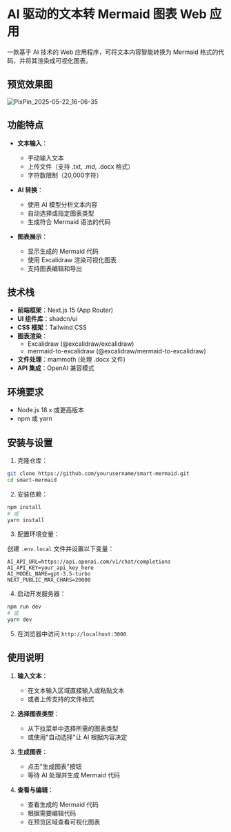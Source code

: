 # AI 驱动的文本转 Mermaid 图表 Web 应用

一款基于 AI 技术的 Web 应用程序，可将文本内容智能转换为 Mermaid 格式的代码，并将其渲染成可视化图表。

## 预览效果图
![PixPin_2025-05-22_16-06-35](https://github.com/user-attachments/assets/a3ec8b36-155d-469a-bf4e-c9635df1f963)


## 功能特点

- **文本输入**：
  - 手动输入文本
  - 上传文件（支持 .txt, .md, .docx 格式）
  - 字符数限制（20,000字符）

- **AI 转换**：
  - 使用 AI 模型分析文本内容
  - 自动选择或指定图表类型
  - 生成符合 Mermaid 语法的代码

- **图表展示**：
  - 显示生成的 Mermaid 代码
  - 使用 Excalidraw 渲染可视化图表
  - 支持图表编辑和导出

## 技术栈

- **前端框架**：Next.js 15 (App Router)
- **UI 组件库**：shadcn/ui
- **CSS 框架**：Tailwind CSS
- **图表渲染**：
  - Excalidraw (@excalidraw/excalidraw)
  - mermaid-to-excalidraw (@excalidraw/mermaid-to-excalidraw)
- **文件处理**：mammoth (处理 .docx 文件)
- **API 集成**：OpenAI 兼容模式

## 环境要求

- Node.js 18.x 或更高版本
- npm 或 yarn

## 安装与设置

1. 克隆仓库：

```bash
git clone https://github.com/yourusername/smart-mermaid.git
cd smart-mermaid
```

2. 安装依赖：

```bash
npm install
# 或
yarn install
```

3. 配置环境变量：

创建 `.env.local` 文件并设置以下变量：

```
AI_API_URL=https://api.openai.com/v1/chat/completions
AI_API_KEY=your_api_key_here
AI_MODEL_NAME=gpt-3.5-turbo
NEXT_PUBLIC_MAX_CHARS=20000
```

4. 启动开发服务器：

```bash
npm run dev
# 或
yarn dev
```

5. 在浏览器中访问 `http://localhost:3000`

## 使用说明

1. **输入文本**：
   - 在文本输入区域直接输入或粘贴文本
   - 或者上传支持的文件格式

2. **选择图表类型**：
   - 从下拉菜单中选择所需的图表类型
   - 或使用"自动选择"让 AI 根据内容决定

3. **生成图表**：
   - 点击"生成图表"按钮
   - 等待 AI 处理并生成 Mermaid 代码

4. **查看与编辑**：
   - 查看生成的 Mermaid 代码
   - 根据需要编辑代码
   - 在预览区域查看可视化图表


